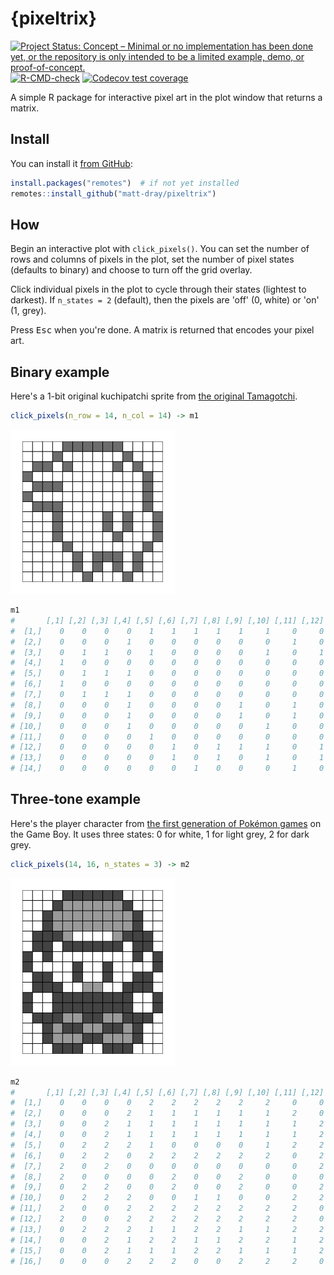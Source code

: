
# {pixeltrix}

<!-- badges: start -->
[![Project Status: Concept – Minimal or no implementation has been done yet, or the repository is only intended to be a limited example, demo, or proof-of-concept.](https://www.repostatus.org/badges/latest/concept.svg)](https://www.repostatus.org/#concept)
[![R-CMD-check](https://github.com/matt-dray/tamRgo/workflows/R-CMD-check/badge.svg)](https://github.com/matt-dray/tamRgo/actions)
[![Codecov test coverage](https://codecov.io/gh/matt-dray/pixeltrix/branch/main/graph/badge.svg)](https://app.codecov.io/gh/matt-dray/pixeltrix?branch=main)
<!-- badges: end -->

A simple R package for interactive pixel art in the plot window that returns a matrix.

## Install

You can install it [from GitHub](https://github.com/matt-dray/pixeltrix):

``` r
install.packages("remotes")  # if not yet installed
remotes::install_github("matt-dray/pixeltrix")
```

## How

Begin an interactive plot with `click_pixels()`. You can set the number of rows and columns of pixels in the plot, set the number of pixel states (defaults to binary) and choose to turn off the grid overlay.

Click individual pixels in the plot to cycle through their states (lightest to darkest). If `n_states = 2` (default), then the pixels are 'off' (0, white) or 'on' (1, grey). 

Press <kbd>Esc</kbd> when you're done. A matrix is returned that encodes your pixel art.

## Binary example

Here's a 1-bit original kuchipatchi sprite from [the original Tamagotchi](https://en.wikipedia.org/wiki/Tamagotchi).

``` r
click_pixels(n_row = 14, n_col = 14) -> m1
```

<img src="man/figures/kuchipatchi.png" alt="A 14 by 14 pixel grid with a two-toned sprite of a pet character from the original 90s Tamagotchi pets.">

``` r
m1
#       [,1] [,2] [,3] [,4] [,5] [,6] [,7] [,8] [,9] [,10] [,11] [,12] [,13] [,14]
#  [1,]    0    0    0    0    1    1    1    1    1     1     0     0     0     0
#  [2,]    0    0    0    1    0    0    0    0    0     0     1     0     0     0
#  [3,]    0    1    1    0    1    0    0    0    0     1     0     1     0     0
#  [4,]    1    0    0    0    0    0    0    0    0     0     0     0     1     0
#  [5,]    0    1    1    1    0    0    0    0    0     0     0     0     1     0
#  [6,]    1    0    0    0    0    0    0    0    0     0     0     0     1     0
#  [7,]    0    1    1    1    0    0    0    0    0     0     0     0     1     0
#  [8,]    0    0    0    1    0    0    0    0    1     0     1     0     0     1
#  [9,]    0    0    0    1    0    0    0    0    1     0     1     0     0     1
# [10,]    0    0    0    1    0    0    0    0    0     1     0     0     0     1
# [11,]    0    0    0    0    1    0    0    0    0     0     0     0     1     0
# [12,]    0    0    0    0    0    1    0    1    1     1     0     1     0     0
# [13,]    0    0    0    0    0    1    0    1    0     1     0     1     0     0
# [14,]    0    0    0    0    0    0    1    0    0     0     1     0     0     0
```

## Three-tone example

Here's the player character from [the first generation of Pokémon games](https://en.wikipedia.org/wiki/Pok%C3%A9mon_Red_and_Blue) on the Game Boy. It uses three states: 0 for white, 1 for light grey, 2 for dark grey.

``` r
click_pixels(14, 16, n_states = 3) -> m2
```

<img src="man/figures/ash.png" alt="A 14 by 16 pixel grid with a three-toned sprite of the main character from the first generation of Pokemon games for the Game Boy.">

``` r
m2
#       [,1] [,2] [,3] [,4] [,5] [,6] [,7] [,8] [,9] [,10] [,11] [,12] [,13] [,14]
#  [1,]    0    0    0    0    2    2    2    2    2     2     0     0     0     0
#  [2,]    0    0    0    2    1    1    1    1    1     1     2     0     0     0
#  [3,]    0    0    2    1    1    1    1    1    1     1     1     2     0     0
#  [4,]    0    0    2    1    1    1    1    1    1     1     1     2     0     0
#  [5,]    0    2    2    2    1    0    0    0    0     1     2     2     2     0
#  [6,]    0    2    2    0    2    2    2    2    2     2     0     2     2     0
#  [7,]    2    0    2    0    0    0    0    0    0     0     0     2     0     2
#  [8,]    2    0    0    0    0    2    0    0    2     0     0     0     0     2
#  [9,]    0    2    2    0    0    2    0    0    2     0     0     2     2     0
# [10,]    0    2    2    2    0    0    1    1    0     0     2     2     2     0
# [11,]    2    0    0    2    2    2    2    2    2     2     2     0     0     2
# [12,]    2    0    0    2    2    2    2    2    2     2     2     0     0     2
# [13,]    0    2    2    2    1    1    2    2    1     1     2     2     2     0
# [14,]    0    0    2    1    2    2    1    1    2     2     1     2     0     0
# [15,]    0    0    2    1    1    1    2    2    1     1     1     2     0     0
# [16,]    0    0    0    2    2    2    0    0    2     2     2     0     0     0
```
